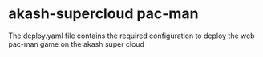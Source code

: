 # akash-supercloud pac-man
The deploy.yaml file contains the required configuration to deploy the web pac-man game on the akash super cloud
